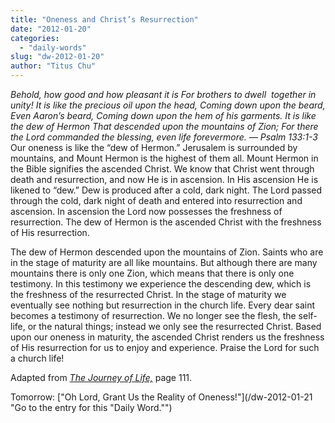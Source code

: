 ```yaml
---
title: "Oneness and Christ’s Resurrection"
date: "2012-01-20"
categories: 
  - "daily-words"
slug: "dw-2012-01-20"
author: "Titus Chu"
---
```


_Behold, how good and how pleasant it is For brothers to dwell  together in unity!_ _It is like the precious oil upon the head, Coming down upon the beard, Even Aaron’s beard, Coming down upon the hem of his garments. It is like the dew of Hermon That descended upon the mountains of Zion; For there the Lord commanded the blessing, even life forevermore. — Psalm 133:1-3_ Our oneness is like the “dew of Hermon.” Jerusalem is surrounded by mountains, and Mount Hermon is the highest of them all. Mount Hermon in the Bible signifies the ascended Christ. We know that Christ went through death and resurrection, and now He is in ascension. In His ascension He is likened to “dew.” Dew is produced after a cold, dark night. The Lord passed through the cold, dark night of death and entered into resurrection and ascension. In ascension the Lord now possesses the freshness of resurrection. The dew of Hermon is the ascended Christ with the freshness of His resurrection.

The dew of Hermon descended upon the mountains of Zion. Saints who are in the stage of maturity are all like mountains. But although there are many mountains there is only one Zion, which means that there is only one testimony. In this testimony we experience the descending dew, which is the freshness of the resurrected Christ. In the stage of maturity we eventually see nothing but resurrection in the church life. Every dear saint becomes a testimony of resurrection. We no longer see the flesh, the self-life, or the natural things; instead we only see the resurrected Christ. Based upon our oneness in maturity, the ascended Christ renders us the freshness of His resurrection for us to enjoy and experience. Praise the Lord for such a church life!

Adapted from _[The Journey of Life,](/book-journey "Go to the listing for this book.")_ page 111.

Tomorrow: ["Oh Lord, Grant Us the Reality of Oneness!"](/dw-2012-01-21 "Go to the entry for this "Daily Word."")
